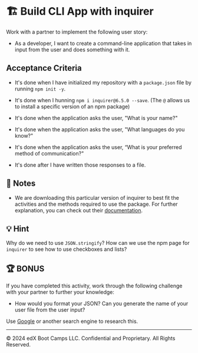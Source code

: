 # 🏗️ Build CLI App with inquirer

Work with a partner to implement the following user story:

* As a developer, I want to create a command-line application that takes in input from the user and does something with it.

## Acceptance Criteria

* It's done when I have initialized my repository with a `package.json` file by running `npm init -y`.

* It's done when I hunning `npm i inquirer@6.5.0 --save`. (The `@` allows us to install a specific version of an npm package)

* It's done when the application asks the user, "What is your name?"
  
* It's done when the application asks the user, "What languages do you know?"

* It's done when the application asks the user, “What is your preferred method of communication?"

* It's done after I have written those responses to a file.

## 📝 Notes

* We are downloading this particular version of inquirer to best fit the activities and the methods required to use the package. For further explanation, you can check out their [documentation](https://www.npmjs.com/package/inquirer).

## 💡 Hint

Why do we need to use `JSON.stringify`? How can we use the npm page for `inquirer` to see how to use checkboxes and lists? 

## 🏆 BONUS

If you have completed this activity, work through the following challenge with your partner to further your knowledge:

* How would you format your JSON? Can you generate the name of your user file from the user input?

Use [Google](https://www.google.com) or another search engine to research this.

---

© 2024 edX Boot Camps LLC. Confidential and Proprietary. All Rights Reserved.
